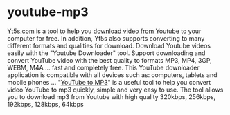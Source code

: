 # youtube-mp3
<a href="https://yt5s.com">Yt5s.com</a> is a tool to help you <a href="https://yt5s.com/youtube-to-mp4">download video from Youtube</a> to your computer for free. In addition, Yt5s also supports converting to many different formats and qualities for download.
Download Youtube videos easily with the "Youtube Downloader" tool. Support downloading and convert YouTube video with the best quality to formats MP3, MP4, 3GP, WEBM, M4A ... fast and completely free. This YouTube downloader application is compatible with all devices such as: computers, tablets and mobile phones ...
"<a href="https://yt5s.com/youtube-to-mp3">YouTube to MP3</a>" is a useful tool to help you convert video YouTube to mp3 quickly, simple and very easy to use. The tool allows you to download mp3 from Youtube with high quality 320kbps, 256kbps, 192kbps, 128kbps, 64kbps

